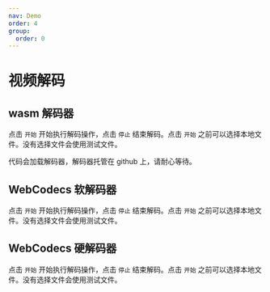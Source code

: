 ```yaml
---
nav: Demo
order: 4
group:
  order: 0
---
```


# 视频解码

## wasm 解码器

点击 ```开始``` 开始执行解码操作，点击 ```停止``` 结束解码。点击 ```开始``` 之前可以选择本地文件。没有选择文件会使用测试文件。

代码会加载解码器，解码器托管在 github 上，请耐心等待。

<code src="./video-decode-wasm.tsx"></code>

## WebCodecs 软解码器

点击 ```开始``` 开始执行解码操作，点击 ```停止``` 结束解码。点击 ```开始``` 之前可以选择本地文件。没有选择文件会使用测试文件。

<code src="./video-decode-webcodecs-software.tsx"></code>

## WebCodecs 硬解码器


点击 ```开始``` 开始执行解码操作，点击 ```停止``` 结束解码。点击 ```开始``` 之前可以选择本地文件。没有选择文件会使用测试文件。

<code src="./video-decode-webcodecs-hardware.tsx"></code>
